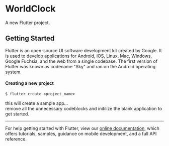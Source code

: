 # WorldClock

A new Flutter project.

## Getting Started
Flutter is an open-source UI software development kit created by Google. It is used to develop applications for Android, iOS, Linux, Mac, Windows, Google Fuchsia, and the web from a single codebase. The first version of Flutter was known as codename "Sky" and ran on the Android operating system.  

#### Creating a new project 
```shell
$ flutter create <project_name>
```
this will create a sample app...  
remove all the unnecessary codeblocks and initilize the blank application to get started.  




---
For help getting started with Flutter, view our
[online documentation](https://flutter.dev/docs), which offers tutorials,
samples, guidance on mobile development, and a full API reference.
